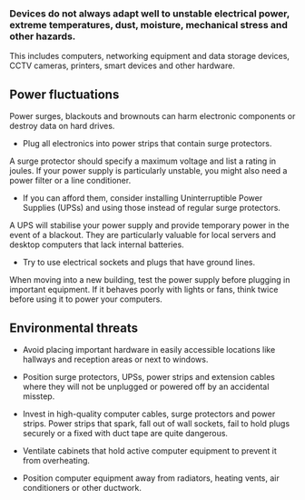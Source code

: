 [Title]: # (Protect delicate equipment)
[Order]: # (1)

### Devices do not always adapt well to unstable electrical power, extreme temperatures, dust, moisture, mechanical stress and other hazards. 

This includes computers, networking equipment and data storage devices, CCTV cameras, printers, smart devices and other hardware. 

## Power fluctuations

Power surges, blackouts and brownouts can harm electronic components or destroy data on hard drives. 

- Plug all electronics into power strips that contain surge protectors. 

A surge protector should specify a maximum voltage and list a rating in joules. If your power supply is particularly unstable, you might also need a power filter or a line conditioner.

- If you can afford them, consider installing Uninterruptible Power Supplies (UPSs) and using those instead of regular surge protectors. 

A UPS will stabilise your power supply and provide temporary power in the event of a blackout. They are particularly valuable for local servers and desktop computers that lack internal batteries.

- Try to use electrical sockets and plugs that have ground lines. 

When moving into a new building, test the power supply before plugging in important equipment. If it behaves poorly with lights or fans, think twice before using it to power your computers.

## Environmental threats 

- Avoid placing important hardware in easily accessible locations like hallways and reception areas or next to windows. 

- Position surge protectors, UPSs, power strips and extension cables where they will not be unplugged or powered off by an accidental misstep.

- Invest in high-quality computer cables, surge protectors and power strips. Power strips that spark, fall out of wall sockets, fail to hold plugs securely or a fixed with duct tape are quite dangerous.

- Ventilate cabinets that hold active computer equipment to prevent it from overheating. 

- Position computer equipment away from radiators, heating vents, air conditioners or other ductwork.
